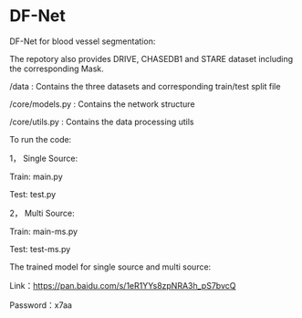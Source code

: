 # DF-Net

DF-Net for blood vessel segmentation:

The repotory also provides DRIVE, CHASEDB1 and STARE dataset including the corresponding Mask.

/data :           Contains the three datasets and corresponding train/test split file

/core/models.py : Contains the network structure

/core/utils.py  : Contains the data processing utils


To run the code:

1， Single Source:

Train: main.py

Test:  test.py

2， Multi Source:

Train: main-ms.py

Test:  test-ms.py

The trained model for single source and multi source:

Link：https://pan.baidu.com/s/1eR1YYs8zpNRA3h_pS7bvcQ 

Password：x7aa 

